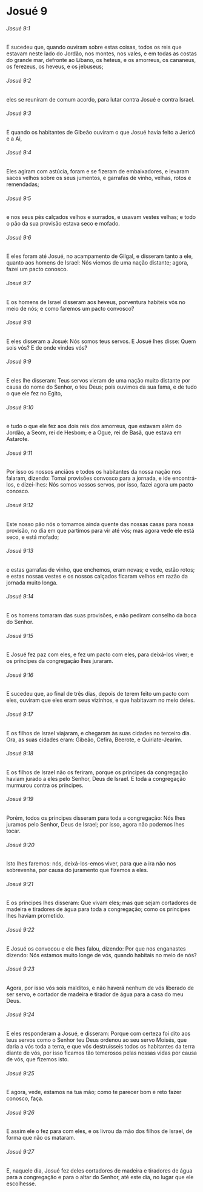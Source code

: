 # Josué 9

###### Josué 9:1

E sucedeu que, quando ouviram sobre estas coisas, todos os reis que estavam neste lado do Jordão, nos montes, nos vales, e em todas as costas do grande mar, defronte ao Líbano, os heteus, e os amorreus, os cananeus, os ferezeus, os heveus, e os jebuseus;

###### Josué 9:2

eles se reuniram de comum acordo, para lutar contra Josué e contra Israel.

###### Josué 9:3

E quando os habitantes de Gibeão ouviram o que Josué havia feito a Jericó e a Ai,

###### Josué 9:4

Eles agiram com astúcia, foram e se fizeram de embaixadores, e levaram sacos velhos sobre os seus jumentos, e garrafas de vinho, velhas, rotos e remendadas;

###### Josué 9:5

e nos seus pés calçados velhos e surrados, e usavam vestes velhas; e todo o pão da sua provisão estava seco e mofado.

###### Josué 9:6

E eles foram até Josué, no acampamento de Gilgal, e disseram tanto a ele, quanto aos homens de Israel: Nós viemos de uma nação distante; agora, fazei um pacto conosco.

###### Josué 9:7

E os homens de Israel disseram aos heveus, porventura habiteis vós no meio de nós; e como faremos um pacto convosco?

###### Josué 9:8

E eles disseram a Josué: Nós somos teus servos. E Josué lhes disse: Quem sois vós? E de onde vindes vós?

###### Josué 9:9

E eles lhe disseram: Teus servos vieram de uma nação muito distante por causa do nome do Senhor, o teu Deus; pois ouvimos da sua fama, e de tudo o que ele fez no Egito,

###### Josué 9:10

e tudo o que ele fez aos dois reis dos amorreus, que estavam além do Jordão, a Seom, rei de Hesbom; e a Ogue, rei de Basã, que estava em Astarote.

###### Josué 9:11

Por isso os nossos anciãos e todos os habitantes da nossa nação nos falaram, dizendo: Tomai provisões convosco para a jornada, e ide encontrá-los, e dizei-lhes: Nós somos vossos servos, por isso, fazei agora um pacto conosco.

###### Josué 9:12

Este nosso pão nós o tomamos ainda quente das nossas casas para nossa provisão, no dia em que partimos para vir até vós; mas agora vede ele está seco, e está mofado;

###### Josué 9:13

e estas garrafas de vinho, que enchemos, eram novas; e vede, estão rotos; e estas nossas vestes e os nossos calçados ficaram velhos em razão da jornada muito longa.

###### Josué 9:14

E os homens tomaram das suas provisões, e não pediram conselho da boca do Senhor.

###### Josué 9:15

E Josué fez paz com eles, e fez um pacto com eles, para deixá-los viver; e os príncipes da congregação lhes juraram.

###### Josué 9:16

E sucedeu que, ao final de três dias, depois de terem feito um pacto com eles, ouviram que eles eram seus vizinhos, e que habitavam no meio deles.

###### Josué 9:17

E os filhos de Israel viajaram, e chegaram às suas cidades no terceiro dia. Ora, as suas cidades eram: Gibeão, Cefira, Beerote, e Quiriate-Jearim.

###### Josué 9:18

E os filhos de Israel não os feriram, porque os príncipes da congregação haviam jurado a eles pelo Senhor, Deus de Israel. E toda a congregação murmurou contra os príncipes.

###### Josué 9:19

Porém, todos os príncipes disseram para toda a congregação: Nós lhes juramos pelo Senhor, Deus de Israel; por isso, agora não podemos lhes tocar.

###### Josué 9:20

Isto lhes faremos: nós, deixá-los-emos viver, para que a ira não nos sobrevenha, por causa do juramento que fizemos a eles.

###### Josué 9:21

E os príncipes lhes disseram: Que vivam eles; mas que sejam cortadores de madeira e tiradores de água para toda a congregação; como os príncipes lhes haviam prometido.

###### Josué 9:22

E Josué os convocou e ele lhes falou, dizendo: Por que nos enganastes dizendo: Nós estamos muito longe de vós, quando habitais no meio de nós?

###### Josué 9:23

Agora, por isso vós sois malditos, e não haverá nenhum de vós liberado de ser servo, e cortador de madeira e tirador de água para a casa do meu Deus.

###### Josué 9:24

E eles responderam a Josué, e disseram: Porque com certeza foi dito aos teus servos como o Senhor teu Deus ordenou ao seu servo Moisés, que daria a vós toda a terra, e que vós destruísseis todos os habitantes da terra diante de vós, por isso ficamos tão temerosos pelas nossas vidas por causa de vós, que fizemos isto.

###### Josué 9:25

E agora, vede, estamos na tua mão; como te parecer bom e reto fazer conosco, faça.

###### Josué 9:26

E assim ele o fez para com eles, e os livrou da mão dos filhos de Israel, de forma que não os mataram.

###### Josué 9:27

E, naquele dia, Josué fez deles cortadores de madeira e tiradores de água para a congregação e para o altar do Senhor, até este dia, no lugar que ele escolhesse.


